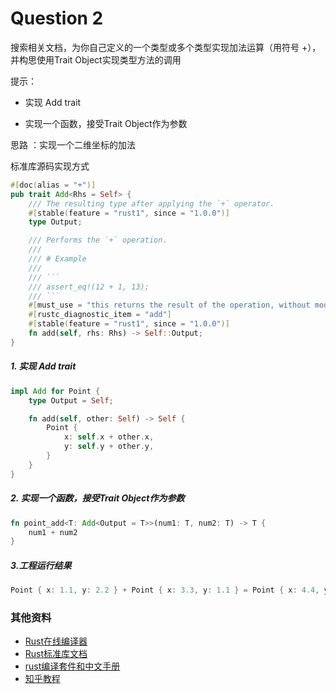 # Question 2

搜索相关文档，为你自己定义的一个类型或多个类型实现加法运算（用符号 +），并构思使用Trait Object实现类型方法的调用

提示：

- 实现 Add trait

- 实现一个函数，接受Trait Object作为参数

  

思路 ：实现一个二维坐标的加法



标准库源码实现方式

```rust
#[doc(alias = "+")]
pub trait Add<Rhs = Self> {
    /// The resulting type after applying the `+` operator.
    #[stable(feature = "rust1", since = "1.0.0")]
    type Output;

    /// Performs the `+` operation.
    ///
    /// # Example
    ///
    /// ```
    /// assert_eq!(12 + 1, 13);
    /// ```
    #[must_use = "this returns the result of the operation, without modifying the original"]
    #[rustc_diagnostic_item = "add"]
    #[stable(feature = "rust1", since = "1.0.0")]
    fn add(self, rhs: Rhs) -> Self::Output;
}
```

##### 1. 实现 Add trait

```rust
impl Add for Point {
    type Output = Self;

    fn add(self, other: Self) -> Self {
        Point {
            x: self.x + other.x,
            y: self.y + other.y,
        }
    }
}
```

##### 2. 实现一个函数，接受Trait Object作为参数

```rust
fn point_add<T: Add<Output = T>>(num1: T, num2: T) -> T {
    num1 + num2
}
```

##### 3.工程运行结果

```rust
Point { x: 1.1, y: 2.2 } + Point { x: 3.3, y: 1.1 } = Point { x: 4.4, y: 3.3000000000000003 }
```





### 其他资料

- [Rust在线编译器](https://play.rust-lang.org/?version=stable&mode=debug&edition=2021)
- [Rust标准库文档](https://doc.rust-lang.org/std/index.html)
- [rust编译套件和中文手册](https://kaisery.github.io/trpl-zh-cn/ch01-01-installation.html)
- [知乎教程](https://zhuanlan.zhihu.com/p/410291415)